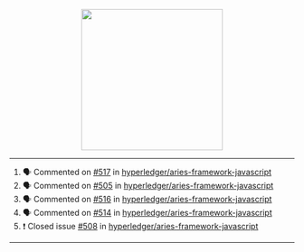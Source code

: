 <p align="center">
<img src="https://user-images.githubusercontent.com/61358536/126118557-75ac74a7-4655-4289-9a8d-e536322b7423.png" height="250" width="250"/>
</p>

---

<!--START_SECTION:activity-->
1. 🗣 Commented on [#517](https://github.com/hyperledger/aries-framework-javascript/issues/517) in [hyperledger/aries-framework-javascript](https://github.com/hyperledger/aries-framework-javascript)
2. 🗣 Commented on [#505](https://github.com/hyperledger/aries-framework-javascript/issues/505) in [hyperledger/aries-framework-javascript](https://github.com/hyperledger/aries-framework-javascript)
3. 🗣 Commented on [#516](https://github.com/hyperledger/aries-framework-javascript/issues/516) in [hyperledger/aries-framework-javascript](https://github.com/hyperledger/aries-framework-javascript)
4. 🗣 Commented on [#514](https://github.com/hyperledger/aries-framework-javascript/issues/514) in [hyperledger/aries-framework-javascript](https://github.com/hyperledger/aries-framework-javascript)
5. ❗️ Closed issue [#508](https://github.com/hyperledger/aries-framework-javascript/issues/508) in [hyperledger/aries-framework-javascript](https://github.com/hyperledger/aries-framework-javascript)
<!--END_SECTION:activity-->

---

